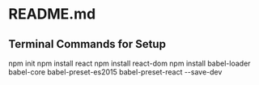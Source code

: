 # README.md

## Terminal Commands for Setup
npm init
npm install react
npm install react-dom
npm install babel-loader babel-core babel-preset-es2015 babel-preset-react --save-dev
